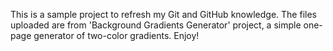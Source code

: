 This is a sample project to refresh my Git and GitHub knowledge.
The files uploaded are from 'Background Gradients Generator' project,
a simple one-page generator of two-color gradients. Enjoy!